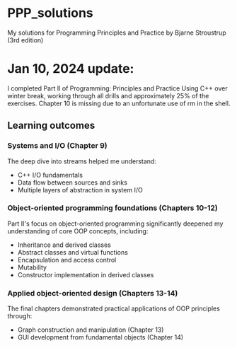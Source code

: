 # PPP_solutions
My solutions for Programming Principles and Practice by Bjarne Stroustrup (3rd edition)

# Jan 10, 2024 update:
I completed Part II of Programming: Principles and Practice Using C++ over winter break, working through all drills and approximately 25% of the exercises. Chapter 10 is missing due to an unfortunate use of rm in the shell.

## Learning outcomes

### Systems and I/O (Chapter 9)
The deep dive into streams helped me understand:
- C++ I/O fundamentals
- Data flow between sources and sinks
- Multiple layers of abstraction in system I/O

### Object-oriented programming foundations (Chapters 10-12)
Part II's focus on object-oriented programming significantly deepened my understanding of core OOP concepts, including:
- Inheritance and derived classes
- Abstract classes and virtual functions
- Encapsulation and access control
- Mutability
- Constructor implementation in derived classes

### Applied object-oriented design (Chapters 13-14)
The final chapters demonstrated practical applications of OOP principles through:
- Graph construction and manipulation (Chapter 13)
- GUI development from fundamental objects (Chapter 14)
